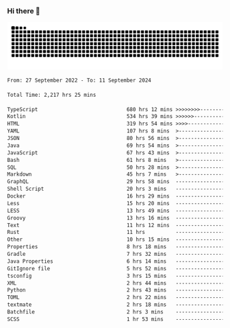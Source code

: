### Hi there 👋

<picture>
  <source media="(prefers-color-scheme: dark)" srcset="https://raw.githubusercontent.com/heyline/heyline/output/github-contribution-grid-snake-dark.svg">
  <source media="(prefers-color-scheme: light)" srcset="https://raw.githubusercontent.com/heyline/heyline/output/github-contribution-grid-snake.svg">
  <img alt="github contribution grid snake animation" src="https://raw.githubusercontent.com/heyline/heyline/output/github-contribution-grid-snake.svg">
</picture>

<!--START_SECTION:waka-->

```txt
From: 27 September 2022 - To: 11 September 2024

Total Time: 2,217 hrs 25 mins

TypeScript                             680 hrs 12 mins >>>>>>>>-----------------   30.68 %
Kotlin                                 534 hrs 39 mins >>>>>>-------------------   24.11 %
HTML                                   319 hrs 54 mins >>>>---------------------   14.43 %
YAML                                   107 hrs 8 mins  >------------------------   04.83 %
JSON                                   80 hrs 56 mins  >------------------------   03.65 %
Java                                   69 hrs 54 mins  >------------------------   03.15 %
JavaScript                             67 hrs 43 mins  >------------------------   03.05 %
Bash                                   61 hrs 8 mins   >------------------------   02.76 %
SQL                                    50 hrs 28 mins  >------------------------   02.28 %
Markdown                               45 hrs 7 mins   >------------------------   02.03 %
GraphQL                                29 hrs 58 mins  -------------------------   01.35 %
Shell Script                           20 hrs 3 mins   -------------------------   00.90 %
Docker                                 16 hrs 29 mins  -------------------------   00.74 %
Less                                   15 hrs 20 mins  -------------------------   00.69 %
LESS                                   13 hrs 49 mins  -------------------------   00.62 %
Groovy                                 13 hrs 16 mins  -------------------------   00.60 %
Text                                   11 hrs 12 mins  -------------------------   00.51 %
Rust                                   11 hrs          -------------------------   00.50 %
Other                                  10 hrs 15 mins  -------------------------   00.46 %
Properties                             8 hrs 18 mins   -------------------------   00.37 %
Gradle                                 7 hrs 32 mins   -------------------------   00.34 %
Java Properties                        6 hrs 14 mins   -------------------------   00.28 %
GitIgnore file                         5 hrs 52 mins   -------------------------   00.26 %
tsconfig                               3 hrs 15 mins   -------------------------   00.15 %
XML                                    2 hrs 44 mins   -------------------------   00.12 %
Python                                 2 hrs 43 mins   -------------------------   00.12 %
TOML                                   2 hrs 22 mins   -------------------------   00.11 %
textmate                               2 hrs 18 mins   -------------------------   00.10 %
Batchfile                              2 hrs 3 mins    -------------------------   00.09 %
SCSS                                   1 hr 53 mins    -------------------------   00.09 %
```

<!--END_SECTION:waka-->

